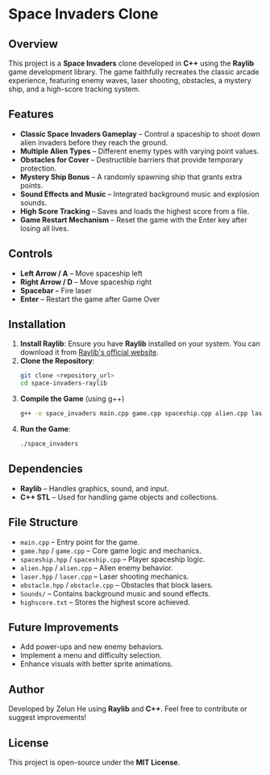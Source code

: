 # Space Invaders Clone

## Overview
This project is a **Space Invaders** clone developed in **C++** using the **Raylib** game development library. The game faithfully recreates the classic arcade experience, featuring enemy waves, laser shooting, obstacles, a mystery ship, and a high-score tracking system.

## Features
- **Classic Space Invaders Gameplay** – Control a spaceship to shoot down alien invaders before they reach the ground.
- **Multiple Alien Types** – Different enemy types with varying point values.
- **Obstacles for Cover** – Destructible barriers that provide temporary protection.
- **Mystery Ship Bonus** – A randomly spawning ship that grants extra points.
- **Sound Effects and Music** – Integrated background music and explosion sounds.
- **High Score Tracking** – Saves and loads the highest score from a file.
- **Game Restart Mechanism** – Reset the game with the Enter key after losing all lives.

## Controls
- **Left Arrow / A** – Move spaceship left
- **Right Arrow / D** – Move spaceship right
- **Spacebar** – Fire laser
- **Enter** – Restart the game after Game Over

## Installation
1. **Install Raylib**: Ensure you have **Raylib** installed on your system. You can download it from [Raylib's official website](https://www.raylib.com/).
2. **Clone the Repository**:
   ```sh
   git clone <repository_url>
   cd space-invaders-raylib
   ```
3. **Compile the Game** (using g++)
   ```sh
   g++ -o space_invaders main.cpp game.cpp spaceship.cpp alien.cpp laser.cpp obstacle.cpp -lraylib -lGL -lm -lpthread -ldl -lrt -lX11
   ```
4. **Run the Game**:
   ```sh
   ./space_invaders
   ```

## Dependencies
- **Raylib** – Handles graphics, sound, and input.
- **C++ STL** – Used for handling game objects and collections.

## File Structure
- `main.cpp` – Entry point for the game.
- `game.hpp` / `game.cpp` – Core game logic and mechanics.
- `spaceship.hpp` / `spaceship.cpp` – Player spaceship logic.
- `alien.hpp` / `alien.cpp` – Alien enemy behavior.
- `laser.hpp` / `laser.cpp` – Laser shooting mechanics.
- `obstacle.hpp` / `obstacle.cpp` – Obstacles that block lasers.
- `Sounds/` – Contains background music and sound effects.
- `highscore.txt` – Stores the highest score achieved.

## Future Improvements
- Add power-ups and new enemy behaviors.
- Implement a menu and difficulty selection.
- Enhance visuals with better sprite animations.

## Author
Developed by Zelun He using **Raylib** and **C++**. Feel free to contribute or suggest improvements!

## License
This project is open-source under the **MIT License**.

